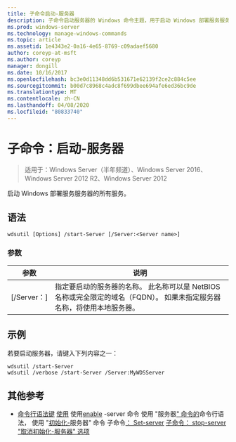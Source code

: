 ```yaml
---
title: 子命令启动-服务器
description: 子命令启动服务器的 Windows 命令主题，用于启动 Windows 部署服务服务器的所有服务。
ms.prod: windows-server
ms.technology: manage-windows-commands
ms.topic: article
ms.assetid: 1e4343e2-0a16-4e65-8769-c09adaef5680
author: coreyp-at-msft
ms.author: coreyp
manager: dongill
ms.date: 10/16/2017
ms.openlocfilehash: bc3e0d11348dd6b531671e62139f2ce2c884c5ee
ms.sourcegitcommit: b00d7c8968c4adc8f699dbee694afe6ed36bc9de
ms.translationtype: MT
ms.contentlocale: zh-CN
ms.lasthandoff: 04/08/2020
ms.locfileid: "80833740"
---
```

# <a name="subcommand-start-server"></a>子命令：启动-服务器

>适用于：Windows Server（半年频道）、Windows Server 2016、Windows Server 2012 R2、Windows Server 2012

启动 Windows 部署服务服务器的所有服务。

## <a name="syntax"></a>语法
```
wdsutil [Options] /start-Server [/Server:<Server name>]
```
### <a name="parameters"></a>参数
|参数|说明|
|-------|--------|
|[/Server：<Server name>]|指定要启动的服务器的名称。 此名称可以是 NetBIOS 名称或完全限定的域名（FQDN）。 如果未指定服务器名称，将使用本地服务器。|
## <a name="examples"></a><a name=BKMK_examples></a>示例
若要启动服务器，请键入下列内容之一：
```
wdsutil /start-Server
wdsutil /verbose /start-Server /Server:MyWDSServer
```
## <a name="additional-references"></a>其他参考
- [命令行语法键](command-line-syntax-key.md)
[使用](using-the-disable-server-command.md)
使用[enable](using-the-enable-server-command.md) -server 命令
使用 "服务器[" 命令的](using-the-get-server-command.md)命令行语法，
使用 "[初始化-](using-the-initialize-server-command.md)服务器" 命令
子命令[： Set-server](subcommand-set-server.md)
[子命令： stop-server](subcommand-stop-server.md)
["取消初始化-服务器" 选项](the-uninitialize-server-option.md)
